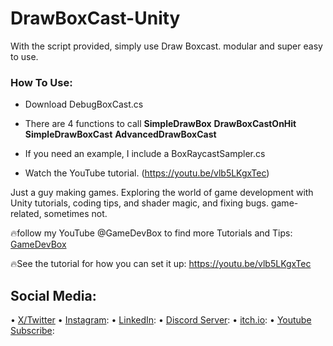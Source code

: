 # DrawBoxCast-Unity
With the script provided, simply use Draw Boxcast. modular and super easy to use.

### How To Use:
- Download DebugBoxCast.cs

- There are 4 functions to call **SimpleDrawBox** **DrawBoxCastOnHit** **SimpleDrawBoxCast** **AdvancedDrawBoxCast**

- If you need an example, I include a BoxRaycastSampler.cs 

- Watch the YouTube tutorial. (https://youtu.be/vlb5LKgxTec)

Just a guy making games.
Exploring the world of game development with Unity tutorials, coding tips, and shader magic, and fixing bugs.
game-related, sometimes not.


🔥follow my YouTube @GameDevBox to find more Tutorials and Tips: [GameDevBox](https://www.youtube.com/channel/UCgXs2PTiL19Rv1qOn1SI7XQ)

🔥See the tutorial for how you can set it up: https://youtu.be/vlb5LKgxTec

## Social Media: 
• [X/Twitter](https://x.com/ArianKhatiban)
• [Instagram](https://www.instagram.com/arian.khatiban):
• [LinkedIn](https://www.linkedin.com/in/arian-khatiban-49b30017a/):
• [Discord Server](https://discord.gg/8hpGqBgXmz):
• [itch.io](https://cloudtears.itch.io/):
• [Youtube Subscribe](https://www.youtube.com/channel/UCgXs2PTiL19Rv1qOn1SI7XQ?sub_confirmation=1):



